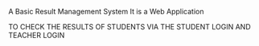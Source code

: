 A Basic Result Management System It is a Web Application 

TO  CHECK THE RESULTS OF STUDENTS VIA THE STUDENT LOGIN AND TEACHER LOGIN
